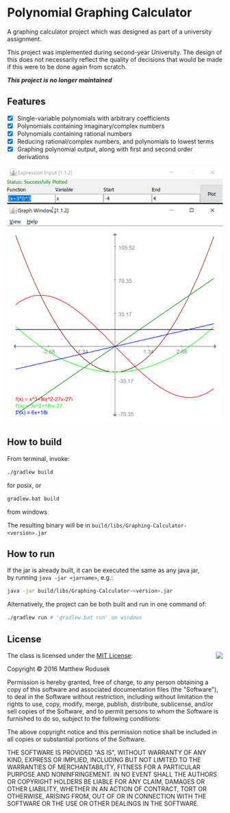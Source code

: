 # Polynomial Graphing Calculator

A graphing calculator project which was designed as part of a university 
assignment.

This project was implemented during second-year University. The design
of this does not necessarily reflect the quality of decisions that 
would be made if this were to be done again from scratch.

_**This project is no longer maintained**_

## Features

- [x] Single-variable polynomials with arbitrary coefficients
- [x] Polynomials containing imaginary/complex numbers
- [x] Polynomials containing rational numbers
- [x] Reducing rational/complex numbers, and polynomials to lowest terms
- [x] Graphing polynomial output, along with first and second order derivations

![Screenshot](.github/graphing-calculator-screenshot.png)

## How to build 

From terminal, invoke:
```sh
./gradlew build
```
for posix, or 
```sh
gradlew.bat build
```
from windows 

The resulting binary will be in `build/libs/Graphing-Calculator-<version>.jar`

## How to run

If the jar is already built, it can be executed the same as any java jar,  
by running `java -jar <jarname>`, e.g.:
```sh
java -jar build/libs/Graphing-Calculator-<version>.jar
```

Alternatively, the project can be both built and run in one command of:
```sh
./gradlew run # 'gradlew.bat run' on windows
```

## License

<img align="right" src="http://opensource.org/trademarks/opensource/OSI-Approved-License-100x137.png">

The class is licensed under the [MIT License](http://opensource.org/licenses/MIT):

Copyright &copy; 2016 Matthew Rodusek

Permission is hereby granted, free of charge, to any person obtaining a copy
of this software and associated documentation files (the "Software"), to deal
in the Software without restriction, including without limitation the rights
to use, copy, modify, merge, publish, distribute, sublicense, and/or sell
copies of the Software, and to permit persons to whom the Software is
furnished to do so, subject to the following conditions:

The above copyright notice and this permission notice shall be included in all
copies or substantial portions of the Software.

THE SOFTWARE IS PROVIDED "AS IS", WITHOUT WARRANTY OF ANY KIND, EXPRESS OR
IMPLIED, INCLUDING BUT NOT LIMITED TO THE WARRANTIES OF MERCHANTABILITY,
FITNESS FOR A PARTICULAR PURPOSE AND NONINFRINGEMENT. IN NO EVENT SHALL THE
AUTHORS OR COPYRIGHT HOLDERS BE LIABLE FOR ANY CLAIM, DAMAGES OR OTHER
LIABILITY, WHETHER IN AN ACTION OF CONTRACT, TORT OR OTHERWISE, ARISING FROM,
OUT OF OR IN CONNECTION WITH THE SOFTWARE OR THE USE OR OTHER DEALINGS IN THE
SOFTWARE.
